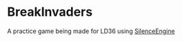 # BreakInvaders

A practice game being made for LD36 using [SilenceEngine](http://silenceengine.goharsha.com)
